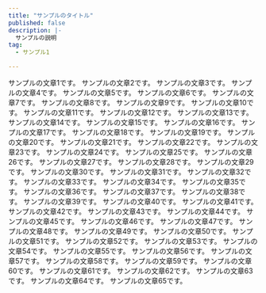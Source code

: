 ```yaml
---
title: "サンプルのタイトル"
published: false
description: |-
  サンプルの説明
tag:
  - サンプル1

---
```


サンプルの文章1です。
サンプルの文章2です。
サンプルの文章3です。
サンプルの文章4です。
サンプルの文章5です。
サンプルの文章6です。
サンプルの文章7です。
サンプルの文章8です。
サンプルの文章9です。
サンプルの文章10です。
サンプルの文章11です。
サンプルの文章12です。
サンプルの文章13です。
サンプルの文章14です。
サンプルの文章15です。
サンプルの文章16です。
サンプルの文章17です。
サンプルの文章18です。
サンプルの文章19です。
サンプルの文章20です。
サンプルの文章21です。
サンプルの文章22です。
サンプルの文章23です。
サンプルの文章24です。
サンプルの文章25です。
サンプルの文章26です。
サンプルの文章27です。
サンプルの文章28です。
サンプルの文章29です。
サンプルの文章30です。
サンプルの文章31です。
サンプルの文章32です。
サンプルの文章33です。
サンプルの文章34です。
サンプルの文章35です。
サンプルの文章36です。
サンプルの文章37です。
サンプルの文章38です。
サンプルの文章39です。
サンプルの文章40です。
サンプルの文章41です。
サンプルの文章42です。
サンプルの文章43です。
サンプルの文章44です。
サンプルの文章45です。
サンプルの文章46です。
サンプルの文章47です。
サンプルの文章48です。
サンプルの文章49です。
サンプルの文章50です。
サンプルの文章51です。
サンプルの文章52です。
サンプルの文章53です。
サンプルの文章54です。
サンプルの文章55です。
サンプルの文章56です。
サンプルの文章57です。
サンプルの文章58です。
サンプルの文章59です。
サンプルの文章60です。
サンプルの文章61です。
サンプルの文章62です。
サンプルの文章63です。
サンプルの文章64です。
サンプルの文章65です。
